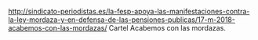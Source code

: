 http://sindicato-periodistas.es/la-fesp-apoya-las-manifestaciones-contra-la-ley-mordaza-y-en-defensa-de-las-pensiones-publicas/17-m-2018-acabemos-con-las-mordazas/
Cartel Acabemos con las mordazas.
